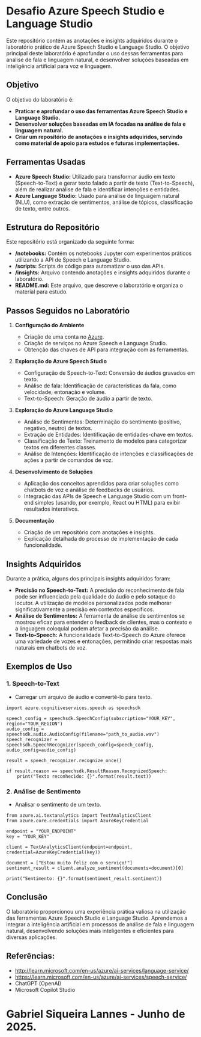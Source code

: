 # Desafio Azure Speech Studio e Language Studio

Este repositório contém as anotações e insights adquiridos durante o laboratório prático de Azure Speech Studio e Language Studio. O objetivo principal deste laboratório é aprofundar o uso dessas ferramentas para análise de fala e linguagem natural, e desenvolver soluções baseadas em inteligência artificial para voz e linguagem.

## Objetivo

O objetivo do laboratório é:

- **Praticar e aprofundar o uso das ferramentas Azure Speech Studio e Language Studio.**
- **Desenvolver soluções baseadas em IA focadas na análise de fala e linguagem natural.**
- **Criar um repositório de anotações e insights adquiridos, servindo como material de apoio para estudos e futuras implementações.**

## Ferramentas Usadas

- **Azure Speech Studio:** Utilizado para transformar áudio em texto (Speech-to-Text) e gerar texto falado a partir de texto (Text-to-Speech), além de realizar análise de fala e identificar intenções e entidades.
- **Azure Language Studio:** Usado para análise de linguagem natural (NLU), como extração de sentimentos, análise de tópicos, classificação de texto, entre outros.

## Estrutura do Repositório

Este repositório está organizado da seguinte forma:

- **/notebooks:** Contém os notebooks Jupyter com experimentos práticos utilizando a API de Speech e Language Studio.
- **/scripts:** Scripts de código para automatizar o uso das APIs.
- **/insights:** Arquivo contendo anotações e insights adquiridos durante o laboratório.
- **README.md:** Este arquivo, que descreve o laboratório e organiza o material para estudo.

## Passos Seguidos no Laboratório

1. **Configuração do Ambiente**
   - Criação de uma conta no [Azure](https://azure.microsoft.com/).
   - Criação de serviços no Azure Speech e Language Studio.
   - Obtenção das chaves de API para integração com as ferramentas.

2. **Exploração do Azure Speech Studio**
   - Configuração de Speech-to-Text: Conversão de áudios gravados em texto.
   - Análise de fala: Identificação de características da fala, como velocidade, entonação e volume.
   - Text-to-Speech: Geração de áudio a partir de texto.

3. **Exploração do Azure Language Studio**
   - Análise de Sentimentos: Determinação do sentimento (positivo, negativo, neutro) de textos.
   - Extração de Entidades: Identificação de entidades-chave em textos.
   - Classificação de Texto: Treinamento de modelos para categorizar textos em diferentes classes.
   - Análise de Intenções: Identificação de intenções e classificações de ações a partir de comandos de voz.

4. **Desenvolvimento de Soluções**
   - Aplicação dos conceitos aprendidos para criar soluções como chatbots de voz e análise de feedbacks de usuários.
   - Integração das APIs de Speech e Language Studio com um front-end simples (usando, por exemplo, React ou HTML) para exibir resultados interativos.

5. **Documentação**
   - Criação de um repositório com anotações e insights.
   - Explicação detalhada do processo de implementação de cada funcionalidade.

## Insights Adquiridos

Durante a prática, alguns dos principais insights adquiridos foram:

- **Precisão no Speech-to-Text:** A precisão do reconhecimento de fala pode ser influenciada pela qualidade do áudio e pelo sotaque do locutor. A utilização de modelos personalizados pode melhorar significativamente a precisão em contextos específicos.
- **Análise de Sentimentos:** A ferramenta de análise de sentimentos se mostrou eficaz para entender o feedback de clientes, mas o contexto e a linguagem coloquial podem afetar a precisão da análise.
- **Text-to-Speech:** A funcionalidade Text-to-Speech do Azure oferece uma variedade de vozes e entonações, permitindo criar respostas mais naturais em chatbots de voz.

## Exemplos de Uso

### 1. **Speech-to-Text**
   - Carregar um arquivo de áudio e convertê-lo para texto.
   
   ```
   import azure.cognitiveservices.speech as speechsdk
   
   speech_config = speechsdk.SpeechConfig(subscription="YOUR_KEY", region="YOUR_REGION")
   audio_config = speechsdk.audio.AudioConfig(filename="path_to_audio.wav")
   speech_recognizer = speechsdk.SpeechRecognizer(speech_config=speech_config, audio_config=audio_config)
   
   result = speech_recognizer.recognize_once()
   
   if result.reason == speechsdk.ResultReason.RecognizedSpeech:
       print("Texto reconhecido: {}".format(result.text))
```
### 2. **Análise de Sentimento**
   - Analisar o sentimento de um texto.

   ```
from azure.ai.textanalytics import TextAnalyticsClient
from azure.core.credentials import AzureKeyCredential

endpoint = "YOUR_ENDPOINT"
key = "YOUR_KEY"

client = TextAnalyticsClient(endpoint=endpoint, credential=AzureKeyCredential(key))

document = ["Estou muito feliz com o serviço!"]
sentiment_result = client.analyze_sentiment(documents=document)[0]

print("Sentimento: {}".format(sentiment_result.sentiment))
   ```

## Conclusão
O laboratório proporcionou uma experiência prática valiosa na utilização das ferramentas Azure Speech Studio e Language Studio. Aprendemos a integrar a inteligência artificial em processos de análise de fala e linguagem natural, desenvolvendo soluções mais inteligentes e eficientes para diversas aplicações.

## Referências:
- http://learn.microsoft.com/en-us/azure/ai-services/language-service/
- https://learn.microsoft.com/en-us/azure/ai-services/speech-service/
- ChatGPT (OpenAI)
- Microsoft Copilot Studio

# Gabriel Siqueira Lannes - Junho de 2025.
